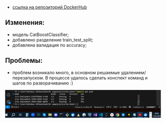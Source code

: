 - [ссылка на репозиторий DockerHub](https://hub.docker.com/repository/docker/alexeyk12/iris_prediction/tags/latest/sha256-9fda0bb2e7bd4342b8417a18af553c6183b4ebe4f01683fe5f5eb2df07244782)

## Изменения:
- модель CatBoostClassifier;
- добавлено разделение train_test_split;
- добавлена валидация по accuracy;

## Проблемы:
- проблем возникало много, в основном решаемые удалением/перезапуском. В процессе удалось сделать конспект команд и шагов по разворачиванию :)

![Image](running_pods.png)
